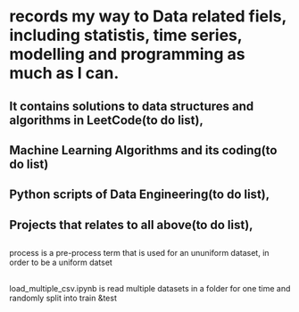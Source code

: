 # records my way to Data related fiels, including statistis, time series, modelling and programming as much as I can.

## It contains solutions to data structures and algorithms in LeetCode(to do list),
##                          Machine Learning Algorithms and its coding(to do list)
##                          Python scripts of Data Engineering(to do list),
##                          Projects that relates to all above(to do list),
##
##
process is a pre-process term that is used for an ununiform dataset, in order to be a uniform datset

##
load_multiple_csv.ipynb is read multiple datasets in a folder for one time and randomly split into train &test


